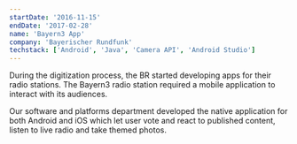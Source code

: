 ```yaml
---
startDate: '2016-11-15'
endDate: '2017-02-28'
name: 'Bayern3 App'
company: 'Bayerischer Rundfunk'
techstack: ['Android', 'Java', 'Camera API', 'Android Studio']
---
```


During the digitization process, the BR started developing apps for their radio stations.
The Bayern3 radio station required a mobile application to interact with its audiences. 

Our software and platforms department developed the native application for both Android and iOS which let user vote and react to published content, listen to live radio and take themed photos. 